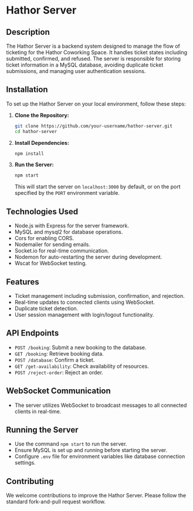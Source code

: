 
# Hathor Server

## Description
The Hathor Server is a backend system designed to manage the flow of ticketing for the Hathor Coworking Space. It handles ticket states including submitted, confirmed, and refused. The server is responsible for storing ticket information in a MySQL database, avoiding duplicate ticket submissions, and managing user authentication sessions.

## Installation
To set up the Hathor Server on your local environment, follow these steps:

1. **Clone the Repository:**
   ```bash
   git clone https://github.com/your-username/hathor-server.git
   cd hathor-server
   ```

2. **Install Dependencies:**
   ```bash
   npm install
   ```

3. **Run the Server:**
   ```bash
   npm start
   ```
   This will start the server on `localhost:3000` by default, or on the port specified by the `PORT` environment variable.

## Technologies Used
- Node.js with Express for the server framework.
- MySQL and mysql2 for database operations.
- Cors for enabling CORS.
- Nodemailer for sending emails.
- Socket.io for real-time communication.
- Nodemon for auto-restarting the server during development.
- Wscat for WebSocket testing.

## Features
- Ticket management including submission, confirmation, and rejection.
- Real-time updates to connected clients using WebSocket.
- Duplicate ticket detection.
- User session management with login/logout functionality.

## API Endpoints
- `POST /booking`: Submit a new booking to the database.
- `GET /booking`: Retrieve booking data.
- `POST /database`: Confirm a ticket.
- `GET /get-availability`: Check availability of resources.
- `POST /reject-order`: Reject an order.

## WebSocket Communication
- The server utilizes WebSocket to broadcast messages to all connected clients in real-time.

## Running the Server
- Use the command `npm start` to run the server.
- Ensure MySQL is set up and running before starting the server.
- Configure `.env` file for environment variables like database connection settings.

## Contributing
We welcome contributions to improve the Hathor Server. Please follow the standard fork-and-pull request workflow.



